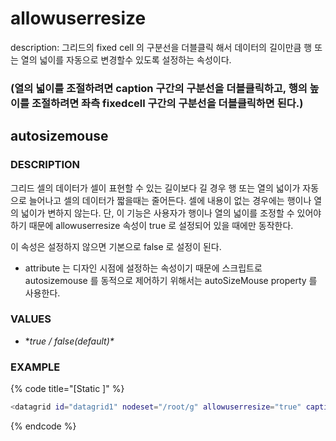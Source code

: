 # allowuserresize

description: 그리드의 fixed cell 의 구분선을 더블클릭 해서 데이터의 길이만큼 행 또는 열의 넓이를 자동으로 변경할수 있도록 설정하는 속성이다.

### \(열의 넓이를 조절하려면 caption 구간의 구분선을 더블클릭하고, 행의 높이를 조절하려면 좌측 fixedcell 구간의 구분선을 더블클릭하면 된다.\)

## autosizemouse

### DESCRIPTION

그리드 셀의 데이터가 셀이 표현할 수 있는 길이보다 길 경우 행 또는 열의 넓이가 자동으로 늘어나고 셀의 데이터가 짧을때는 줄어든다. 셀에 내용이 없는 경우에는 행이나 열의 넓이가 변하지 않는다. 단, 이 기능은 사용자가 행이나 열의 넓이를 조정할 수 있어야 하기 때문에 allowuserresize 속성이 true 로 설정되어 있을 때에만 동작한다.

이 속성은 설정하지 않으면 기본으로 false 로 설정이 된다.

* attribute 는 디자인 시점에 설정하는 속성이기 때문에 스크립트로 autosizemouse 를 동적으로 제어하기 위해서는 autoSizeMouse property 를 사용한다. 

### **VALUES**

* **true / false\(default\)\**

### EXAMPLE

{% code title="\[Static \]" %}
```bash
<datagrid id="datagrid1" nodeset="/root/g" allowuserresize="true" caption="caption1^caption2^caption3" colsep="^" mergecellsfixedrows="bycolrec" rowsep="|" autosizemouse="true" style="left:305px; top:165px; width:350px; height:150px; ">
```
{% endcode %}

